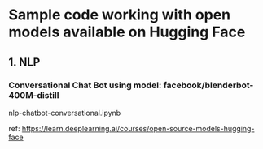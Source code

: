 # Sample code working with open models available on Hugging Face

## 1. NLP
### Conversational Chat Bot using model: facebook/blenderbot-400M-distill
nlp-chatbot-conversational.ipynb






ref: https://learn.deeplearning.ai/courses/open-source-models-hugging-face
